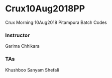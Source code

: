 # Crux10Aug2018PP
Crux Morning 10Aug2018 Pitampura Batch Codes

### Instructor
Garima Chhikara

### TAs
Khushboo
Sanyam
Shefali
